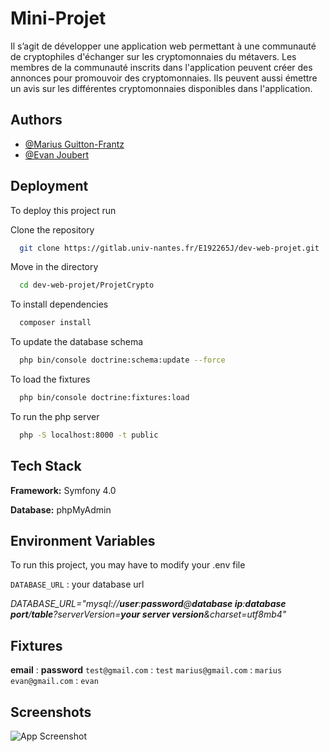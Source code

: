 
# Mini-Projet

Il s’agit de développer une application web permettant à une communauté de cryptophiles
d'échanger sur les cryptomonnaies du métavers. Les membres de la communauté inscrits dans l'application peuvent créer
des annonces pour promouvoir des cryptomonnaies. Ils peuvent aussi émettre un avis sur les
différentes cryptomonnaies disponibles dans l'application.

## Authors

- [@Marius Guitton-Frantz](https://gitlab.univ-nantes.fr/E192265J)
- [@Evan Joubert](https://gitlab.univ-nantes.fr/E197135C)


## Deployment

To deploy this project run

Clone the repository
```bash
  git clone https://gitlab.univ-nantes.fr/E192265J/dev-web-projet.git
```

Move in the directory
```bash
  cd dev-web-projet/ProjetCrypto
```

To install dependencies
```bash
  composer install
```
To update the database schema
```bash
  php bin/console doctrine:schema:update --force        
```
To load the fixtures
```bash         
  php bin/console doctrine:fixtures:load
```

To run the php server
```bash
  php -S localhost:8000 -t public
```
## Tech Stack

**Framework:** Symfony 4.0

**Database:** phpMyAdmin


## Environment Variables

To run this project, you may have to modify your .env file

`DATABASE_URL` : your database url

 _DATABASE_URL="mysql://**user**:**password**@**database ip**:**database port**/**table**?serverVersion=**your server version**&charset=utf8mb4"_

## Fixtures
**email** : **password**
`test@gmail.com` : `test`
`marius@gmail.com` : `marius`
`evan@gmail.com` : `evan`



## Screenshots

![App Screenshot](https://via.placeholder.com/468x300?text=App+Screenshot+Here)

